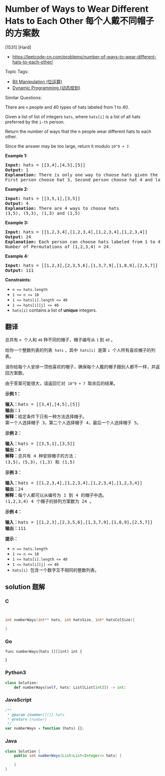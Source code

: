 # Number of Ways to Wear Different Hats to Each Other 每个人戴不同帽子的方案数

[1531] [Hard]

- https://leetcode-cn.com/problems/number-of-ways-to-wear-different-hats-to-each-other/

Topic Tags:

- [Bit Manipulation (位运算)](https://leetcode-cn.com/tag/bit-manipulation/)
- [Dynamic Programming (动态规划)](https://leetcode-cn.com/tag/dynamic-programming/)

Similar Questions:

There are `n` people and 40 types of hats labeled from 1 to 40.

Given a list of list of integers `hats`, where `hats[i]` is a list of all hats preferred by the `i-th` person.

Return the number of ways that the n people wear different hats to each other.

Since the answer may be too large, return it modulo `10^9 + 7`.

**Example 1:**

<pre><strong>Input:</strong> hats = [[3,4],[4,5],[5]]
<strong>Output:</strong> 1
<strong>Explanation: </strong>There is only one way to choose hats given the conditions. 
First person choose hat 3, Second person choose hat 4 and last one hat 5.</pre>

**Example 2:**

<pre><strong>Input:</strong> hats = [[3,5,1],[3,5]]
<strong>Output:</strong> 4
<strong>Explanation: </strong>There are 4 ways to choose hats
(3,5), (5,3), (1,3) and (1,5)
</pre>

**Example 3:**

<pre><strong>Input:</strong> hats = [[1,2,3,4],[1,2,3,4],[1,2,3,4],[1,2,3,4]]
<strong>Output:</strong> 24
<strong>Explanation: </strong>Each person can choose hats labeled from 1 to 4.
Number of Permutations of (1,2,3,4) = 24.
</pre>

**Example 4:**

<pre><strong>Input:</strong> hats = [[1,2,3],[2,3,5,6],[1,3,7,9],[1,8,9],[2,5,7]]
<strong>Output:</strong> 111
</pre>

**Constraints:**

- `n == hats.length`
- `1 <= n <= 10`
- `1 <= hats[i].length <= 40`
- `1 <= hats[i][j] <= 40`
- `hats[i]` contains a list of **unique** integers.

## 翻译

总共有 `n`  个人和 `40` 种不同的帽子，帽子编号从 `1` 到 `40` 。

给你一个整数列表的列表  `hats` ，其中  `hats[i]`  是第 `i`  个人所有喜欢帽子的列表。

请你给每个人安排一顶他喜欢的帽子，确保每个人戴的帽子跟别人都不一样，并返回方案数。

由于答案可能很大，请返回它对  `10^9 + 7`  取余后的结果。

**示例 1：**

<pre><strong>输入：</strong>hats = [[3,4],[4,5],[5]]
<strong>输出：</strong>1
<strong>解释：</strong>给定条件下只有一种方法选择帽子。
第一个人选择帽子 3，第二个人选择帽子 4，最后一个人选择帽子 5。</pre>

**示例 2：**

<pre><strong>输入：</strong>hats = [[3,5,1],[3,5]]
<strong>输出：</strong>4
<strong>解释：</strong>总共有 4 种安排帽子的方法：
(3,5)，(5,3)，(1,3) 和 (1,5)
</pre>

**示例 3：**

<pre><strong>输入：</strong>hats = [[1,2,3,4],[1,2,3,4],[1,2,3,4],[1,2,3,4]]
<strong>输出：</strong>24
<strong>解释：</strong>每个人都可以从编号为 1 到 4 的帽子中选。
(1,2,3,4) 4 个帽子的排列方案数为 24 。
</pre>

**示例 4：**

<pre><strong>输入：</strong>hats = [[1,2,3],[2,3,5,6],[1,3,7,9],[1,8,9],[2,5,7]]
<strong>输出：</strong>111
</pre>

**提示：**

- `n == hats.length`
- `1 <= n <= 10`
- `1 <= hats[i].length <= 40`
- `1 <= hats[i][j] <= 40`
- `hats[i]`  包含一个数字互不相同的整数列表。

## solution 题解

### C

```c


int numberWays(int** hats, int hatsSize, int* hatsColSize){

}
```

### Go

```golang
func numberWays(hats [][]int) int {

}
```

### Python3

```python
class Solution:
    def numberWays(self, hats: List[List[int]]) -> int:
```

### JavaScript

```javascript
/**
 * @param {number[][]} hats
 * @return {number}
 */
var numberWays = function (hats) {};
```

### Java

```java
class Solution {
    public int numberWays(List<List<Integer>> hats) {

    }
}
```
